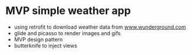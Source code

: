 # MVP simple weather app
- using retrofit to download weather data from www.wunderground.com
- glide and picasso to render images and gifs
- MVP design pattern 
- butterknife to inject views 
